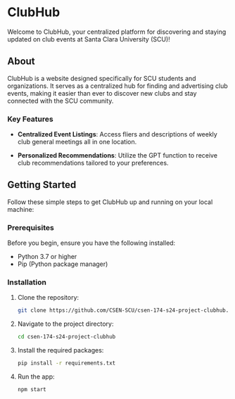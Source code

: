# ClubHub

Welcome to ClubHub, your centralized platform for discovering and staying updated on club events at Santa Clara University (SCU)!

## About

ClubHub is a website designed specifically for SCU students and organizations. It serves as a centralized hub for finding and advertising club events, making it easier than ever to discover new clubs and stay connected with the SCU community.

### Key Features

- **Centralized Event Listings**: Access fliers and descriptions of weekly club general meetings all in one location.
  
- **Personalized Recommendations**: Utilize the GPT function to receive club recommendations tailored to your preferences.

## Getting Started

Follow these simple steps to get ClubHub up and running on your local machine:

### Prerequisites

Before you begin, ensure you have the following installed:

- Python 3.7 or higher
- Pip (Python package manager)

### Installation

1. Clone the repository:
   ```bash
   git clone https://github.com/CSEN-SCU/csen-174-s24-project-clubhub.git
2. Navigate to the project directory:
   ```bash
   cd csen-174-s24-project-clubhub
3. Install the required packages:
   ```bash
   pip install -r requirements.txt
4. Run the app:
   ```bash
   npm start 
